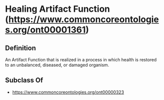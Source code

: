 # Healing Artifact Function (https://www.commoncoreontologies.org/ont00001361)

## Definition
An Artifact Function that is realized in a process in which health is restored to an unbalanced, diseased, or damaged organism.

## Subclass Of
- https://www.commoncoreontologies.org/ont00000323


